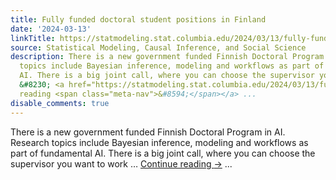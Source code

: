 ```yaml
---
title: Fully funded doctoral student positions in Finland
date: '2024-03-13'
linkTitle: https://statmodeling.stat.columbia.edu/2024/03/13/fully-funded-doctoral-student-positions-in-finland/
source: Statistical Modeling, Causal Inference, and Social Science
description: There is a new government funded Finnish Doctoral Program in AI. Research
  topics include Bayesian inference, modeling and workflows as part of fundamental
  AI. There is a big joint call, where you can choose the supervisor you want to work
  &#8230; <a href="https://statmodeling.stat.columbia.edu/2024/03/13/fully-funded-doctoral-student-positions-in-finland/">Continue
  reading <span class="meta-nav">&#8594;</span></a> ...
disable_comments: true
---
```

There is a new government funded Finnish Doctoral Program in AI. Research topics include Bayesian inference, modeling and workflows as part of fundamental AI. There is a big joint call, where you can choose the supervisor you want to work &#8230; <a href="https://statmodeling.stat.columbia.edu/2024/03/13/fully-funded-doctoral-student-positions-in-finland/">Continue reading <span class="meta-nav">&#8594;</span></a> ...